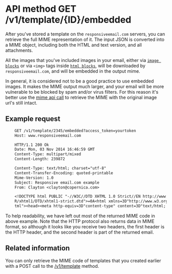 # API method GET /v1/template/{ID}/embedded

After you've stored a template on the `responsiveemail.com` servers, you
can retrieve the full MIME representation of it. The input JSON is converted
into a MIME object, including both the HTML and text version, and all
attachments.

All the images that you've included images in your email, either via 
<a href="/support/json/block-image">`image blocks`</a> or via `<img>` tags
inside <a href="/support/json/block-html">`html blocks`</a>, will be 
downloaded by `responsiveemail.com`, and will be embedded in the
output mime.

In general, it is considered not to be a good practice to use embedded 
images. It makes the MIME output much larger, and your email will be
more vulnerable to be blocked by spam and/or virus filters. 
For this reason it's better use the <a href="/support/api/get-template-mime">mime
api call</a> to retrieve the MIME with the original image url's still
intact.

## Example request


````txt
    GET /v1/template/2345/embedded?access_token=yourtoken
    Host: www.responsiveemail.com

    HTTP/1.1 200 Ok
    Date: Mon, 03 Nov 2014 16:46:59 GMT
    Content-Type: multipart/mixed
    Content-Length: 239872

    Content-Type: text/html; charset="utf-8"
    Content-Transfer-Encoding: quoted-printable
    Mime-Version: 1.0
    Subject: Responsive email.com example
    From: Clayton <clayton@copernica.com>

    <!DOCTYPE html PUBLIC "-//W3C//DTD XHTML 1.0 Strict//EN http://www.w3.org/T=
    R/xhtml1/DTD/xhtml1-strict.dtd">=0A<html xmlns=3D"http://www.w3.org/1999/xh=
    tml"><head><meta http-equiv=3D"content-type" content=3D"text/html; charset=
````


To help readability, we have left out most of the returned MIME code in
above example. Note that the HTTP protocol also returns data
in MIME format, so although it looks like you receive two headers, the
first header is the HTTP header, and the second header is part of the returned email.

## Related information

You can only retrieve the MIME code of templates that you
created earlier with a POST call to the <a href="/support/api/post-template">/v1/template</a>
method.
